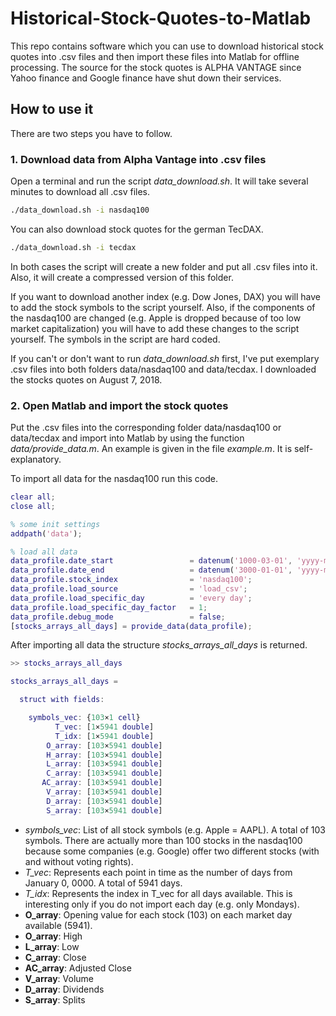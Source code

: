 # Historical-Stock-Quotes-to-Matlab

This repo contains software which you can use to download historical stock quotes into .csv files and then import these files into Matlab for offline processing. The source for the stock quotes is ALPHA VANTAGE since Yahoo finance and Google finance have shut down their services.

## How to use it

There are two steps you have to follow.

### 1. Download data from Alpha Vantage into .csv files

Open a terminal and run the script *data_download.sh*. It will take several minutes to download all .csv files.
```bash
./data_download.sh -i nasdaq100
```
You can also download stock quotes for the german TecDAX.
```bash
./data_download.sh -i tecdax
```
In both cases the script will create a new folder and put all .csv files into it. Also, it will create a compressed version of this folder.

If you want to download another index (e.g. Dow Jones, DAX) you will have to add the stock symbols to the script yourself. Also, if the components of the nasdaq100 are changed (e.g. Apple is dropped because of too low market capitalization) you will have to add these changes to the script yourself. The symbols in the script are hard coded.

If you can't or don't want to run *data_download.sh* first, I've put exemplary .csv files into both folders data/nasdaq100 and data/tecdax. I downloaded the stocks quotes on August 7, 2018.

### 2. Open Matlab and import the stock quotes

Put the .csv files into the corresponding folder data/nasdaq100 or data/tecdax and import into Matlab by using the function *data/provide_data.m*. An example is given in the file *example.m*. It is self-explanatory.

To import all data for the nasdaq100 run this code.
```matlab
clear all;
close all;

% some init settings
addpath('data');

% load all data
data_profile.date_start                 = datenum('1000-03-01', 'yyyy-mm-dd');
data_profile.date_end                   = datenum('3000-01-01', 'yyyy-mm-dd');
data_profile.stock_index                = 'nasdaq100';
data_profile.load_source                = 'load_csv';
data_profile.load_specific_day          = 'every day';
data_profile.load_specific_day_factor   = 1;
data_profile.debug_mode                 = false;
[stocks_arrays_all_days] = provide_data(data_profile);
```
After importing all data the structure *stocks_arrays_all_days* is returned.
```matlab
>> stocks_arrays_all_days

stocks_arrays_all_days = 

  struct with fields:

    symbols_vec: {103×1 cell}
          T_vec: [1×5941 double]
          T_idx: [1×5941 double]
        O_array: [103×5941 double]
        H_array: [103×5941 double]
        L_array: [103×5941 double]
        C_array: [103×5941 double]
       AC_array: [103×5941 double]
        V_array: [103×5941 double]
        D_array: [103×5941 double]
        S_array: [103×5941 double]
```
- *symbols_vec*: List of all stock symbols (e.g. Apple = AAPL). A total of 103 symbols. There are actually more than 100 stocks in the nasdaq100 because some companies (e.g. Google) offer two different stocks (with and without voting rights).
- *T_vec*: Represents each point in time as the number of days from January 0, 0000. A total of 5941 days.
- *T_idx*: Represents the index in T_vec for all days available. This is interesting only if you do not import each day (e.g. only Mondays).
- **O_array**: Opening value for each stock (103) on each market day available (5941).
- **O_array**: High
- **L_array**: Low
- **C_array**: Close
- **AC_array**: Adjusted Close
- **V_array**: Volume
- **D_array**: Dividends
- **S_array**: Splits
